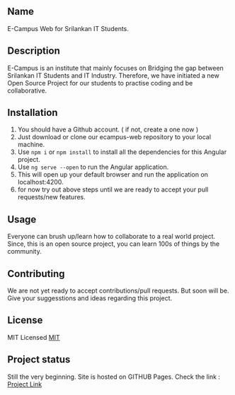 ## Name

E-Campus Web for Srilankan IT Students.

## Description

E-Campus is an institute that mainly focuses on Bridging the gap between Srilankan IT Students and IT Industry. Therefore, we have initiated a new Open Source Project for our students to practise coding and be collaborative. 

## Installation

1. You should have a Github account. ( if not, create a one now )
2. Just download or clone our ecampus-web repository to your local machine.
3. Use ```npm i``` or ```npm install``` to install all the dependencies for this Angular project.
4. Use ```ng serve --open``` to run the Angular application.
5. This will open up your default browser and run the application on localhost:4200.
6. for now try out above steps until we are ready to accept your pull requests/new features.

## Usage

Everyone can brush up/learn how to collaborate to a real world project. Since, this is an open source project, you can learn 100s of things by the community.

## Contributing

We are not yet ready to accept contributions/pull requests. But soon will be. Give your suggesstions and ideas regarding this project.


## License

MIT Licensed [MIT](https://choosealicense.com/licenses/mit/)

## Project status

Still the very beginning.
Site is hosted on GITHUB Pages. 
Check the link : [Project Link](https://nimeshmora.github.io/ecampus-web/)